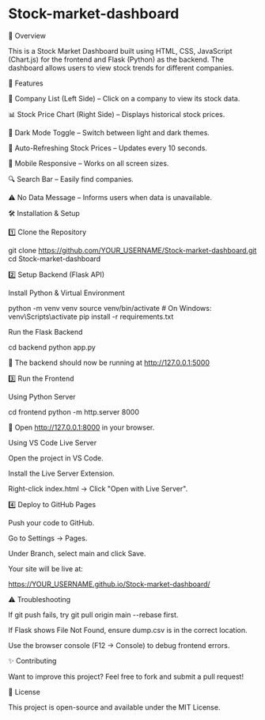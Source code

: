 # Stock-market-dashboard
📌 Overview

This is a Stock Market Dashboard built using HTML, CSS, JavaScript (Chart.js) for the frontend and Flask (Python) as the backend. The dashboard allows users to view stock trends for different companies.

🚀 Features

📌 Company List (Left Side) – Click on a company to view its stock data.

📊 Stock Price Chart (Right Side) – Displays historical stock prices.

🌙 Dark Mode Toggle – Switch between light and dark themes.

🔄 Auto-Refreshing Stock Prices – Updates every 10 seconds.

📱 Mobile Responsive – Works on all screen sizes.

🔍 Search Bar – Easily find companies.

⚠ No Data Message – Informs users when data is unavailable.

🛠️ Installation & Setup

1️⃣ Clone the Repository

 git clone https://github.com/YOUR_USERNAME/Stock-market-dashboard.git
 cd Stock-market-dashboard

2️⃣ Setup Backend (Flask API)

Install Python & Virtual Environment

 python -m venv venv
 source venv/bin/activate  # On Windows: venv\Scripts\activate
 pip install -r requirements.txt

Run the Flask Backend

 cd backend
 python app.py

🔹 The backend should now be running at http://127.0.0.1:5000

3️⃣ Run the Frontend

Using Python Server

 cd frontend
 python -m http.server 8000

🔹 Open http://127.0.0.1:8000 in your browser.

Using VS Code Live Server

Open the project in VS Code.

Install the Live Server Extension.

Right-click index.html → Click "Open with Live Server".

4️⃣ Deploy to GitHub Pages

Push your code to GitHub.

Go to Settings → Pages.

Under Branch, select main and click Save.

Your site will be live at:

https://YOUR_USERNAME.github.io/Stock-market-dashboard/

⚠ Troubleshooting

If git push fails, try git pull origin main --rebase first.

If Flask shows File Not Found, ensure dump.csv is in the correct location.

Use the browser console (F12 → Console) to debug frontend errors.

✨ Contributing

Want to improve this project? Feel free to fork and submit a pull request!

📜 License

This project is open-source and available under the MIT License.
